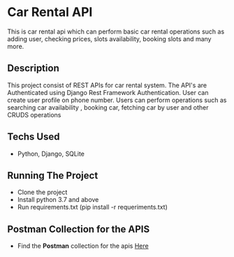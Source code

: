 # Car Rental API 
This is car rental api which can perform basic car rental
operations such as adding user, checking prices, slots
availability, booking slots and many more.

## Description
This project consist of REST APIs for car rental system. The API's are Authenticated using Django 
Rest Framework Authentication. User can create user profile on phone number. Users can perform operations such as searching car availability
, booking car, fetching car by user and other CRUDS operations

## Techs Used
* Python, Django, SQLite

## Running The Project
* Clone the project
* Install python 3.7 and above
* Run requirements.txt (pip install -r requeriments.txt)

## Postman Collection for the APIS
* Find the **Postman** collection for the apis [Here](https://www.getpostman.com/collections/640047908db47b67c655)



